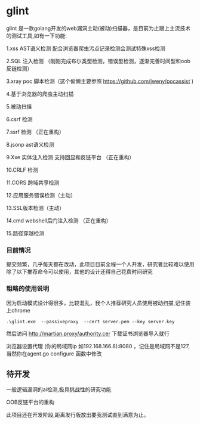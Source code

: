 # glint
glint 是一款golang开发的web漏洞主动(被动)扫描器，是目前为止跟上主流技术的测试工具,如有一下功能:


1.xss AST语义检测 配合浏览器爬虫污点记录检测会测试特殊xss检测

2.SQL 注入检测 （刚刚完成布尔类型检测，错误型检测，逐渐完善时间型和oob反链检测）

3.xray poc 脚本检测（这个偷懒主要参照 https://github.com/jweny/pocassist 
)

4.基于浏览器的爬虫主动扫描 

5.被动扫描

6.csrf 检测

7.ssrf 检测 （正在重构）

8.jsonp ast语义检测

9.Xxe 实体注入检测 支持回显和反链平台 （正在重构）

10.CRLF 检测

11.CORS 跨域共享检测

12.应用服务错误检测（主动）

13.SSL版本检测（主动）

14.cmd webshell后门注入检测 （正在重构）

15.路径穿越检测

### 目前情况
提交频繁，几乎每天都在改动，此项目目前全程一个人开发，研究者比较难以使用
除了以下推荐命令可以使用，其他的设计还得自己花费时间研究

### 粗略的使用说明
因为启动模式设计得很多，比较混乱，我个人推荐研究人员使用被动扫描,记住装上chrome

```shell
.\glint.exe  --passiveproxy  --cert server.pem --key server.key
```
然后访问  http://martian.proxy/authority.cer 下载证书浏览器导入就行

浏览器设置代理 (你的局域网ip 如192.168.166.8):8080 ，记住是局域网不是127,当然你在agent.go configure 函数中修改

## 待开发
一般逻辑漏洞的ai检测,极具挑战性的研究功能

OOB反链平台的重构


此项目还在开发阶段,距离发行版放出要我测试直到满意为止。


